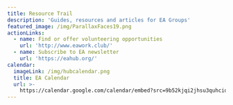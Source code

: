 ```yaml
---
title: Resource Trail
description: 'Guides, resources and articles for EA Groups'
featured_image: /img/ParallaxFaces19.png
actionLinks:
  - name: Find or offer volunteering opportunities
    url: 'http://www.eawork.club/'
  - name: Subscribe to EA newsletter
    url: 'https://eahub.org/'
calendar:
  imageLink: /img/hubcalendar.png
  title: EA Calendar
  url: >-
    https://calendar.google.com/calendar/embed?src=9b52kjqi2jhsu3quhcidrcp0gc@group.calendar.google.com&ctz=Europe/London&fbclid=IwAR0HrKbRLtbt_tMP-pFjTnV0qA5VuFRvUeYwEpAH3tIP8G9lJ2w0cFUeRRU&pli=1
---
```


